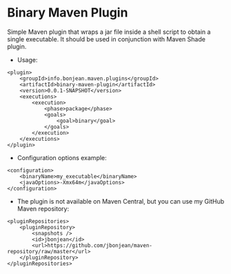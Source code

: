 # Binary Maven Plugin

Simple Maven plugin that wraps a jar file inside a shell script to obtain a
single executable.
It should be used in conjunction with Maven Shade plugin.

* Usage:
```
<plugin>
	<groupId>info.bonjean.maven.plugins</groupId>
	<artifactId>binary-maven-plugin</artifactId>
	<version>0.0.1-SNAPSHOT</version>
	<executions>
		<execution>
			<phase>package</phase>
			<goals>
				<goal>binary</goal>
			</goals>
		</execution>
	</executions>
</plugin>
```

* Configuration options example:
```
<configuration>
	<binaryName>my_executable</binaryName>
	<javaOptions>-Xmx64m</javaOptions>
</configuration>
```

* The plugin is not available on Maven Central, but you can use my GitHub Maven
repository:
```
<pluginRepositories>
	<pluginRepository>
		<snapshots />
		<id>jbonjean</id>
		<url>https://github.com/jbonjean/maven-repository/raw/master</url>
	</pluginRepository>
</pluginRepositories>
```
